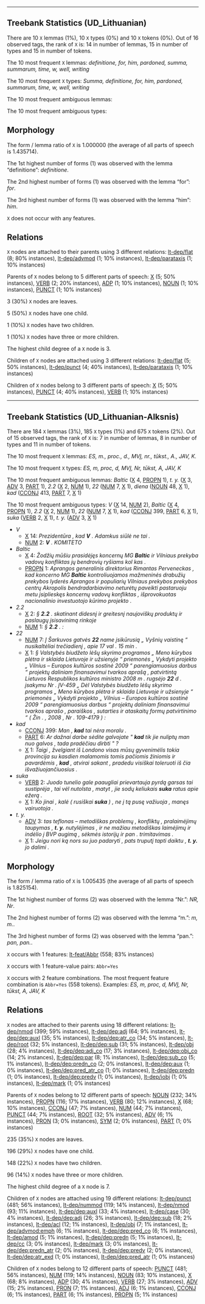 

--------------------------------------------------------------------------------

## Treebank Statistics (UD_Lithuanian)

There are 10 `X` lemmas (1%), 10 `X` types (0%) and 10 `X` tokens (0%).
Out of 16 observed tags, the rank of `X` is: 14 in number of lemmas, 15 in number of types and 15 in number of tokens.

The 10 most frequent `X` lemmas: <em>definitione, for, him, pardoned, summa, summarum, time, w, well, writing</em>

The 10 most frequent `X` types:  <em>Summa, definitione, for, him, pardoned, summarum, time, w, well, writing</em>

The 10 most frequent ambiguous lemmas: 

The 10 most frequent ambiguous types:  



## Morphology

The form / lemma ratio of `X` is 1.000000 (the average of all parts of speech is 1.435714).

The 1st highest number of forms (1) was observed with the lemma “definitione”: <em>definitione</em>.

The 2nd highest number of forms (1) was observed with the lemma “for”: <em>for</em>.

The 3rd highest number of forms (1) was observed with the lemma “him”: <em>him</em>.

`X` does not occur with any features.


## Relations

`X` nodes are attached to their parents using 3 different relations: [lt-dep/flat]() (8; 80% instances), [lt-dep/advmod]() (1; 10% instances), [lt-dep/parataxis]() (1; 10% instances)

Parents of `X` nodes belong to 5 different parts of speech: [X]() (5; 50% instances), [VERB]() (2; 20% instances), [ADP]() (1; 10% instances), [NOUN]() (1; 10% instances), [PUNCT]() (1; 10% instances)

3 (30%) `X` nodes are leaves.

5 (50%) `X` nodes have one child.

1 (10%) `X` nodes have two children.

1 (10%) `X` nodes have three or more children.

The highest child degree of a `X` node is 3.

Children of `X` nodes are attached using 3 different relations: [lt-dep/flat]() (5; 50% instances), [lt-dep/punct]() (4; 40% instances), [lt-dep/parataxis]() (1; 10% instances)

Children of `X` nodes belong to 3 different parts of speech: [X]() (5; 50% instances), [PUNCT]() (4; 40% instances), [VERB]() (1; 10% instances)



--------------------------------------------------------------------------------

## Treebank Statistics (UD_Lithuanian-Alksnis)

There are 184 `X` lemmas (3%), 185 `X` types (1%) and 675 `X` tokens (2%).
Out of 15 observed tags, the rank of `X` is: 7 in number of lemmas, 8 in number of types and 11 in number of tokens.

The 10 most frequent `X` lemmas: <em>ES, m., proc., d., MVĮ, nr., tūkst., A., JAV, K.</em>

The 10 most frequent `X` types:  <em>ES, m, proc, d, MVĮ, Nr, tūkst, A, JAV, K</em>

The 10 most frequent ambiguous lemmas: <em>Baltic</em> ([X]() 4, [PROPN]() 1), <em>t. y.</em> ([X]() 3, [ADV]() 3, [PART]() 1), <em>2.2</em> ([X]() 2, [NUM]() 1), <em>22</em> ([NUM]() 7, [X]() 1), <em>diena</em> ([NOUN]() 48, [X]() 1), <em>kad</em> ([CCONJ]() 413, [PART]() 7, [X]() 1)

The 10 most frequent ambiguous types:  <em>V</em> ([X]() 14, [NUM]() 2), <em>Baltic</em> ([X]() 4, [PROPN]() 1), <em>2.2</em> ([X]() 2, [NUM]() 1), <em>22</em> ([NUM]() 7, [X]() 1), <em>kad</em> ([CCONJ]() 399, [PART]() 6, [X]() 1), <em>suka</em> ([VERB]() 2, [X]() 1), <em>t. y.</em> ([ADV]() 3, [X]() 1)


* <em>V</em>
  * [X]() 14: <em>Prezidentūra , kad <b>V</b> . Adamkus siūlė ne tai .</em>
  * [NUM]() 2: <em><b>V</b> . KOMITETO</em>
* <em>Baltic</em>
  * [X]() 4: <em>Žodžių mūšiu prasidėjęs koncernų MG <b>Baltic</b> ir Vilniaus prekyba vadovų konfliktas jų bendrovių ryšiams kol kas .</em>
  * [PROPN]() 1: <em>Aprangos generalinis direktorius Rimantas Perveneckas , kad koncerno MG <b>Baltic</b> kontroliuojamos mažmeninės drabužių prekybos lyderės Aprangos ir populiarių Vilniaus prekybos prekybos centrų Akropolis bendradarbiavimo neturėtų paveikti pastaruoju metu įsiplieskęs koncernų vadovų konfliktas , išprovokuotas nacionalinio investuotojo kūrimo projekto .</em>
* <em>2.2</em>
  * [X]() 2: <em>§ <b>2.2</b> . skatinant didesnį ir greitesnį naujoviškų produktų ir paslaugų įsisavinimą rinkoje</em>
  * [NUM]() 1: <em>§ <b>2.2</b> . :</em>
* <em>22</em>
  * [NUM]() 7: <em>Į Šarkuvos gatvės <b>22</b> name įsikūrusią „ Vyšnių vaistinę “ nusikaltėliai trečiadienį , apie 17 val . 15 min .</em>
  * [X]() 1: <em>§ Valstybės biudžeto lėšų skyrimo programos „ Meno kūrybos plėtra ir sklaida Lietuvoje ir užsienyje “ priemonės „ Vykdyti projekto „ Vilnius – Europos kultūros sostinė 2009 “ parengiamuosius darbus “ projektų daliniam finansavimui tvarkos aprašą , patvirtintą Lietuvos Respublikos kultūros ministro 2008 m . rugsėjo <b>22</b> d . įsakymu Nr . ĮV-459 „ Dėl Valstybės biudžeto lėšų skyrimo programos „ Meno kūrybos plėtra ir sklaida Lietuvoje ir užsienyje “ priemonės „ Vykdyti projekto „ Vilnius – Europos kultūros sostinė 2009 “ parengiamuosius darbus “ projektų daliniam finansavimui tvarkos aprašo , paraiškos , sutarties ir ataskaitų formų patvirtinimo “ ( Žin . , 2008 , Nr . 109-4179 ) :</em>
* <em>kad</em>
  * [CCONJ]() 399: <em>Man , <b>kad</b> tai nėra moralu .</em>
  * [PART]() 6: <em>Ar dažnai darbe sėdite galvojate " <b>kad</b> tik jie nuliptų man nuo galvos , tada pradėčiau dirbti " ?</em>
  * [X]() 1: <em>Taigi , žvelgiant iš Londono visas mūsų gyvenimėlis tokia provincija su kasdien malamomis tomis pačiomis žiniomis ir pavardėmis , <b>kad</b> , atvirai sakant , pradedu visiškai toleruoti iš čia išvažiuojančiuosius .</em>
* <em>suka</em>
  * [VERB]() 2: <em>Juodo tunelio gale paaugliai prievartauja pyrdą garsas tai sustiprėja , tai vėl nutolsta , matyt , jie sodų keliukais <b>suka</b> ratus apie ežerą .</em>
  * [X]() 1: <em>Ko jinai , kalė ( rusiškai <b>suka</b> ) , ne į tą pusę važiuoja , manęs vairuotoja .</em>
* <em>t. y.</em>
  * [ADV]() 3: <em>tas teflonas – metodiškas problemų , konfliktų , pralaimėjimų taupymas , <b>t. y.</b> nutylėjimas , ir ne mažiau metodiškas laimėjimų ir indėlio į BVP augimą , sėkmės istorijų ir pan . trimitavimas .</em>
  * [X]() 1: <em>Jeigu nori ką nors su juo padaryti , pats truputį tapti daiktu , <b>t. y.</b> jo dalimi .</em>

## Morphology

The form / lemma ratio of `X` is 1.005435 (the average of all parts of speech is 1.825154).

The 1st highest number of forms (2) was observed with the lemma “Nr.”: <em>NR, Nr</em>.

The 2nd highest number of forms (2) was observed with the lemma “m.”: <em>m, m.</em>.

The 3rd highest number of forms (2) was observed with the lemma “pan.”: <em>pan, pan.</em>.

`X` occurs with 1 features: [lt-feat/Abbr]() (558; 83% instances)

`X` occurs with 1 feature-value pairs: `Abbr=Yes`

`X` occurs with 2 feature combinations.
The most frequent feature combination is `Abbr=Yes` (558 tokens).
Examples: <em>ES, m, proc, d, MVĮ, Nr, tūkst, A, JAV, K</em>


## Relations

`X` nodes are attached to their parents using 18 different relations: [lt-dep/nmod]() (399; 59% instances), [lt-dep/dep:adj]() (64; 9% instances), [lt-dep/dep:auxl]() (35; 5% instances), [lt-dep/dep:atr_co]() (34; 5% instances), [lt-dep/root]() (32; 5% instances), [lt-dep/dep:sub]() (31; 5% instances), [lt-dep/obj]() (28; 4% instances), [lt-dep/dep:adj_co]() (17; 3% instances), [lt-dep/dep:obj_co]() (14; 2% instances), [lt-dep/dep:par]() (8; 1% instances), [lt-dep/dep:sub_co]() (5; 1% instances), [lt-dep/dep:predn_co]() (2; 0% instances), [lt-dep/dep:aux]() (1; 0% instances), [lt-dep/dep:pred_atr_co]() (1; 0% instances), [lt-dep/dep:predn]() (1; 0% instances), [lt-dep/dep:predv]() (1; 0% instances), [lt-dep/iobj]() (1; 0% instances), [lt-dep/mark]() (1; 0% instances)

Parents of `X` nodes belong to 12 different parts of speech: [NOUN]() (232; 34% instances), [PROPN]() (116; 17% instances), [VERB]() (80; 12% instances), [X]() (68; 10% instances), [CCONJ]() (47; 7% instances), [NUM]() (44; 7% instances), [PUNCT]() (44; 7% instances), [ROOT]() (32; 5% instances), [ADV]() (6; 1% instances), [PRON]() (3; 0% instances), [SYM]() (2; 0% instances), [PART]() (1; 0% instances)

235 (35%) `X` nodes are leaves.

196 (29%) `X` nodes have one child.

148 (22%) `X` nodes have two children.

96 (14%) `X` nodes have three or more children.

The highest child degree of a `X` node is 7.

Children of `X` nodes are attached using 19 different relations: [lt-dep/punct]() (481; 56% instances), [lt-dep/nummod]() (119; 14% instances), [lt-dep/nmod]() (93; 11% instances), [lt-dep/dep:auxl]() (33; 4% instances), [lt-dep/case]() (30; 4% instances), [lt-dep/dep:adj]() (26; 3% instances), [lt-dep/dep:sub]() (18; 2% instances), [lt-dep/acl]() (12; 1% instances), [lt-dep/obj]() (7; 1% instances), [lt-dep/advmod:emph]() (6; 1% instances), [lt-dep/dep:pred_co]() (6; 1% instances), [lt-dep/amod]() (5; 1% instances), [lt-dep/dep:predn]() (5; 1% instances), [lt-dep/cc]() (3; 0% instances), [lt-dep/mark]() (3; 0% instances), [lt-dep/dep:predn_atr]() (2; 0% instances), [lt-dep/dep:predv]() (2; 0% instances), [lt-dep/dep:atr_exd]() (1; 0% instances), [lt-dep/dep:pred_atr]() (1; 0% instances)

Children of `X` nodes belong to 12 different parts of speech: [PUNCT]() (481; 56% instances), [NUM]() (119; 14% instances), [NOUN]() (83; 10% instances), [X]() (68; 8% instances), [ADP]() (30; 4% instances), [VERB]() (27; 3% instances), [ADV]() (15; 2% instances), [PRON]() (7; 1% instances), [ADJ]() (6; 1% instances), [CCONJ]() (6; 1% instances), [PART]() (6; 1% instances), [PROPN]() (5; 1% instances)

